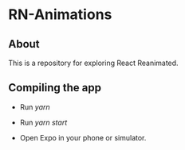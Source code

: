 # RN-Animations

## About

This is a repository for exploring React Reanimated.

## Compiling the app 

* Run _yarn_

* Run _yarn start_

* Open Expo in your phone or simulator.
